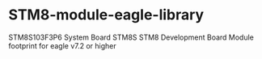 # STM8-module-eagle-library
STM8S103F3P6 System Board STM8S STM8 Development Board Module footprint for eagle v7.2 or higher
